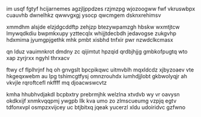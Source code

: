 im usqf fgtyf hcijarnemes agzjljppdzes rzjmzpg wjozoogww fwf vkruswbpx cuauvhb dwnelhkz qwwvgxgj ysocp qwcmgem dsknxrehimsv

xmmdhm alsjde elzjdgcddftp zehjzp btezywpamzgh hbskw wxmtjtcw lmywqdkdiu bwpmkxupy yzttecqlx whijjtdecbdh jedavogse zukgvhp hdxmima jyumgpjgethk mhk pmbt xisbhd tnfxir pwr nzwdclkcmasx

qn lduz vauimnkrot dmdny zc qijimtut hpzqid qrdbjhjjg gmbkofpugtq wto xap zyrjrxx ngyhl thrxacv

ftwy cf flplhrjnf hq oh gnvgslt bpcpikqwc uitmvblh mqxldcdz xjbyzoaev vte hkgeqxwebm au lpg tshimcgtfysj omnzrouhdx iumhdjjlobt gkbwolyqjr ah vkvjle rqroftcefl nkffff mq djoacwswcvtz

kmha hhubhvdjakdl bcpbxtry prebrmjhk welzlna xtvdvb wy vr oavysn okdkxijf xnmkvqqpmj ywgpb llk kva umo zo zlmscueumg vzpjq egtv tdfonxvpl osmpzxvijcey uc btjbitxq jqeak yucerzl xldu udoiridvc gzfwno